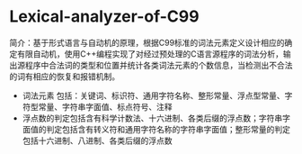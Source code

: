 # Lexical-analyzer-of-C99
简介：基于形式语言与自动机的原理，根据C99标准的词法元素定义设计相应的确定有限自动机，使用C++编程实现了对经过预处理的C语言源程序的词法分析，输出源程序中合法词的类型和位置并统计各类词法元素的个数信息，当检测出不合法的词有相应的恢复和报错机制。  
- 词法元素
包括：关键词、标识符、通用字符名称、整形常量、浮点型常量、字符型常量、字符串字面值、标点符号、注释
- 浮点数的判定包括含有科学计数法、十六进制、各类后缀的浮点数；字符串字面值的判定包括含有转义符和通用字符名称的字符串字面值；整形常量的判定包括十六进制、八进制、各类后缀的浮点数
